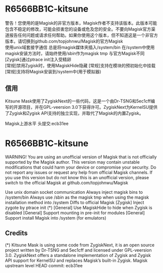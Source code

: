 # R6566BB1C-kitsune

警告！您使用的是Magisk的非官方版本，Magisk作者不支持该版本。此版本可能包含不稳定的修改，可能会损害您的设备或危及您的安全。不要向Magisk官方渠道报告任何问题或请求任何帮助。如果你使用这个版本，但不知道这是一个非官方版本，请切换到github.com/topjohnwu/Magisk的官方Magisk        
 使用unix域套接字通信 总是将magisk媒体夹插入/system/bin 在/system中使用magisk安装方法时，请始终使用/sbin作为magisk tmp 与官方Magisk不同[Zygisk]通过ptrace init注入受精卵         
[常规]禁用Zygisk时，使用MagiskHide隐藏 [常规]支持在模块的预初始化中挂载 [常规]支持将Magisk安装到/system中(用于模拟器)       
## 信用 
Kitsune Mask使用了ZygiskNext的一些代码，这是一个由Dr-TSNG和5ec1cff编写的开源项目，并在GPL-veersion 3.0下获得许可。ZygiskNext为KernelSU提供了Zygisk和Zygisk API支持的独立实现，并取代了Magisk的内置Zygisk。      

Magisk上游水平 头提交:ecb31ee      

# R6566BB1C-kitsune

WARNING! You are using an unofficial version of Magisk that is not officially supported by the Magisk author. This version may contain unstable modifications that could harm your device or compromise your security. Do not report any issues or request any help from official Magisk channels. If you use this version but do not know this is an unofficial version, please switch to the official Magisk at github.com/topjohnwu/Magisk

Use unix domain socket communication
Always inject magisk bins to /system/bin
Always use /sbin as the magisk tmp when using the magisk installation method into /system
Diffs to official Magisk
[Zygisk] Inject zygote by ptrace init (*)
[General] Use MagiskHide to hide when Zygisk is disabled
[General] Support mounting in pre-init for modules
[General] Support install Magisk into /system (for emulators)
## Credits
(*) Kitsune Mask is using some code from ZygiskNext, it is an open source project written by Dr-TSNG and 5ec1cff and licensed under GPL-veersion 3.0. ZygiskNext offers a standalone implementation of Zygisk and Zygisk API support for KernelSU and replaces Magisk’s built-in Zygisk.
Magisk upstream level
HEAD commit: ecb31ee